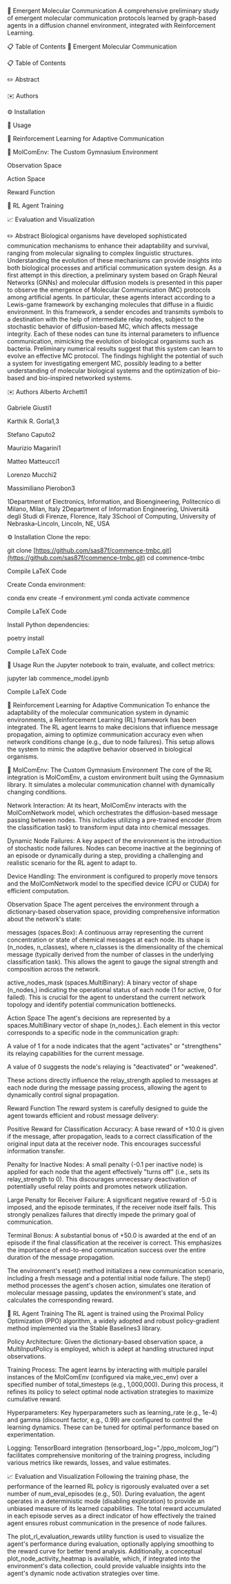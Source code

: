 🦠 Emergent Molecular Communication
A comprehensive preliminary study of emergent molecular communication protocols learned by graph-based agents in a diffusion channel environment, integrated with Reinforcement Learning.

📋 Table of Contents
🦠 Emergent Molecular Communication

📋 Table of Contents

✏️ Abstract

✉️ Authors

⚙️ Installation

🚀 Usage

🧠 Reinforcement Learning for Adaptive Communication

🧪 MolComEnv: The Custom Gymnasium Environment

Observation Space

Action Space

Reward Function

🤖 RL Agent Training

📈 Evaluation and Visualization

✏️ Abstract
Biological organisms have developed sophisticated communication mechanisms to enhance their adaptability and survival, ranging from molecular signaling to complex linguistic structures. Understanding the evolution of these mechanisms can provide insights into both biological processes and artificial communication system design. As a first attempt in this direction, a preliminary system based on Graph Neural Networks (GNNs) and molecular diffusion models is presented in this paper to observe the emergence of Molecular Communication (MC) protocols among artificial agents. In particular, these agents interact according to a Lewis-game framework by exchanging molecules that diffuse in a fluidic environment. In this framework, a sender encodes and transmits symbols to a destination with the help of intermediate relay nodes, subject to the stochastic behavior of diffusion-based MC, which affects message integrity. Each of these nodes can tune its internal parameters to influence communication, mimicking the evolution of biological organisms such as bacteria. Preliminary numerical results suggest that this system can learn to evolve an effective MC protocol. The findings highlight the potential of such a system for investigating emergent MC, possibly leading to a better understanding of molecular biological systems and the optimization of bio-based and bio-inspired networked systems.

✉️ Authors
Alberto Archetti1

Gabriele Giusti1

Karthik R. Gorla1,3

Stefano Caputo2

Maurizio Magarini1

Matteo Matteucci1

Lorenzo Mucchi2

Massimiliano Pierobon3

1Department of Electronics, Information, and Bioengineering, Politecnico di Milano, Milan, Italy
2Department of Information Engineering, Università degli Studi di Firenze, Florence, Italy
3School of Computing, University of Nebraska–Lincoln, Lincoln, NE, USA

⚙️ Installation
Clone the repo:

git clone [https://github.com/sas87f/commence-tmbc.git](https://github.com/sas87f/commence-tmbc.git)
cd commence-tmbc


Compile LaTeX Code

Create Conda environment:

conda env create -f environment.yml
conda activate commence


Compile LaTeX Code

Install Python dependencies:

poetry install


Compile LaTeX Code

🚀 Usage
Run the Jupyter notebook to train, evaluate, and collect metrics:

jupyter lab commence_model.ipynb


Compile LaTeX Code

🧠 Reinforcement Learning for Adaptive Communication
To enhance the adaptability of the molecular communication system in dynamic environments, a Reinforcement Learning (RL) framework has been integrated. The RL agent learns to make decisions that influence message propagation, aiming to optimize communication accuracy even when network conditions change (e.g., due to node failures). This setup allows the system to mimic the adaptive behavior observed in biological organisms.

🧪 MolComEnv: The Custom Gymnasium Environment
The core of the RL integration is MolComEnv, a custom environment built using the Gymnasium library. It simulates a molecular communication channel with dynamically changing conditions.

Network Interaction: At its heart, MolComEnv interacts with the MolComNetwork model, which orchestrates the diffusion-based message passing between nodes. This includes utilizing a pre-trained encoder (from the classification task) to transform input data into chemical messages.

Dynamic Node Failures: A key aspect of the environment is the introduction of stochastic node failures. Nodes can become inactive at the beginning of an episode or dynamically during a step, providing a challenging and realistic scenario for the RL agent to adapt to.

Device Handling: The environment is configured to properly move tensors and the MolComNetwork model to the specified device (CPU or CUDA) for efficient computation.

Observation Space
The agent perceives the environment through a dictionary-based observation space, providing comprehensive information about the network's state:

messages (spaces.Box): A continuous array representing the current concentration or state of chemical messages at each node. Its shape is (n_nodes, n_classes), where n_classes is the dimensionality of the chemical message (typically derived from the number of classes in the underlying classification task). This allows the agent to gauge the signal strength and composition across the network.

active_nodes_mask (spaces.MultiBinary): A binary vector of shape (n_nodes,) indicating the operational status of each node (1 for active, 0 for failed). This is crucial for the agent to understand the current network topology and identify potential communication bottlenecks.

Action Space
The agent's decisions are represented by a spaces.MultiBinary vector of shape (n_nodes,). Each element in this vector corresponds to a specific node in the communication graph:

A value of 1 for a node indicates that the agent "activates" or "strengthens" its relaying capabilities for the current message.

A value of 0 suggests the node's relaying is "deactivated" or "weakened".

These actions directly influence the relay_strength applied to messages at each node during the message passing process, allowing the agent to dynamically control signal propagation.

Reward Function
The reward system is carefully designed to guide the agent towards efficient and robust message delivery:

Positive Reward for Classification Accuracy: A base reward of +10.0 is given if the message, after propagation, leads to a correct classification of the original input data at the receiver node. This encourages successful information transfer.

Penalty for Inactive Nodes: A small penalty (-0.1 per inactive node) is applied for each node that the agent effectively "turns off" (i.e., sets its relay_strength to 0). This discourages unnecessary deactivation of potentially useful relay points and promotes network utilization.

Large Penalty for Receiver Failure: A significant negative reward of -5.0 is imposed, and the episode terminates, if the receiver node itself fails. This strongly penalizes failures that directly impede the primary goal of communication.

Terminal Bonus: A substantial bonus of +50.0 is awarded at the end of an episode if the final classification at the receiver is correct. This emphasizes the importance of end-to-end communication success over the entire duration of the message propagation.

The environment's reset() method initializes a new communication scenario, including a fresh message and a potential initial node failure. The step() method processes the agent's chosen action, simulates one iteration of molecular message passing, updates the environment's state, and calculates the corresponding reward.

🤖 RL Agent Training
The RL agent is trained using the Proximal Policy Optimization (PPO) algorithm, a widely adopted and robust policy-gradient method implemented via the Stable Baselines3 library.

Policy Architecture: Given the dictionary-based observation space, a MultiInputPolicy is employed, which is adept at handling structured input observations.

Training Process: The agent learns by interacting with multiple parallel instances of the MolComEnv (configured via make_vec_env) over a specified number of total_timesteps (e.g., 1,000,000). During this process, it refines its policy to select optimal node activation strategies to maximize cumulative reward.

Hyperparameters: Key hyperparameters such as learning_rate (e.g., 1e-4) and gamma (discount factor, e.g., 0.99) are configured to control the learning dynamics. These can be tuned for optimal performance based on experimentation.

Logging: TensorBoard integration (tensorboard_log="./ppo_molcom_log/") facilitates comprehensive monitoring of the training progress, including various metrics like rewards, losses, and value estimates.

📈 Evaluation and Visualization
Following the training phase, the performance of the learned RL policy is rigorously evaluated over a set number of num_eval_episodes (e.g., 50). During evaluation, the agent operates in a deterministic mode (disabling exploration) to provide an unbiased measure of its learned capabilities. The total reward accumulated in each episode serves as a direct indicator of how effectively the trained agent ensures robust communication in the presence of node failures.

The plot_rl_evaluation_rewards utility function is used to visualize the agent's performance during evaluation, optionally applying smoothing to the reward curve for better trend analysis. Additionally, a conceptual plot_node_activity_heatmap is available, which, if integrated into the environment's data collection, could provide valuable insights into the agent's dynamic node activation strategies over time.